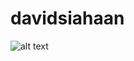 # davidsiahaan
![alt text](https://github.com/user-attachments/assets/17c704e0-286d-4d7c-9b7e-02f32d8152e6?raw=true)
